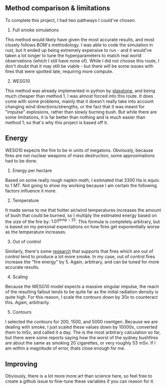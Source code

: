 ## Method comparison & limitations
To complete this project, I had two pathways I could've chosen.

1. Full smoke simulations

This method would likely have given the most accurate results, and most closely follows BOM's methodology. I was able to code the simulation in rust, but it ended up being extremely expensive to run - and it would've taken a lot longer to tune the hyperparameters to match real world observations (which I still have none of). While I did not choose this route, I don't doubt that it may still be viable - but there will be some issues with fires that were spotted late, requiring more compute.  

2. WESG10

This method was already implemented in python by [glasstone](https://github.com/GOFAI/glasstone), and being much cheaper than method 1, I was almost forced into this route. It does come with some problems, mainly that it doesn't really take into account changing wind directions/strengths, or the fact that it was meant for "impulse" explosions, rather than slowly burning bush. But while there are some limitations, it is far better than nothing and is much easier than method 1; so that's why this project is based off it.

## Energy

WESG10 expects the fire to be in units of megatons. Obviously, because fires are not nuclear weapons of mass destruction, some approximations had to be done.

1. Energy per hectare

Based on some really rough napkin math, I estimated that 3300 Ha is equiv. to 1 MT. Not going to show my working because I am certain the following factors influence it more.

2. Temperature

It made sense to me that hotter air/wind temperatures increases the amount of bush that could be burned, so I multiply the estimated energy based on the size of the fire by: $1.01^{temp-25}$. This formula is completely arbitrary, but is based on my personal expectations on how fires get exponentially worse as the temperature increases.

3. Out of control

Similarly, there's some [research](https://www.epa.nsw.gov.au/your-environment/air/open-burning-reducing-pollution) that supports that fires which are out of control tend to produce a lot more smoke. In my case, out of control fires increase the "fire energy" by 5. Again, arbitrary, and can be tuned for more accurate results.

4. Scaling

Because the WESG10 model expects a massive singular impulse, the reach of the resulting fallout tends to be quite far as the initial radiation density is quite high. For this reason, I scale the contours down by 30x to counteract this. Again, arbitrarily.

5. Contours

I selected the contours for 200, 1500, and 5000 roentgen. Because we are dealing with smoke, I just scaled these values down by 10000x, converted them to mSv, and called it a day. The is the most arbitrary calculation so far, but there were some reports saying how the worst of the sydney bushfires are about the same as smoking 20 cigarettes, or very roughly 53 mSv. If I am within a magnitude of error, thats close enough for me.

## Improving

Obviously, there is a lot more more art than science here, so feel free to create a github issue to fine-tune these variables if you can reason for it.